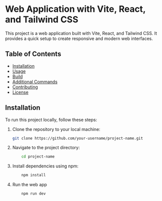# Web Application with Vite, React, and Tailwind CSS

This project is a web application built with Vite, React, and Tailwind CSS. It provides a quick setup to create responsive and modern web interfaces.

## Table of Contents

- [Installation](#installation)
- [Usage](#usage)
- [Build](#build)
- [Additional Commands](#additional-commands)
- [Contributing](#contributing)
- [License](#license)

## Installation

To run this project locally, follow these steps:

1. Clone the repository to your local machine:

   ```bash
   git clone https://github.com/your-username/project-name.git
   ```

2. Navigate to the project directory:

   ```bash
       cd project-name
   ```

3. Install dependencies using npm:
   ```bash
       npm install
   ```
4. Run the web app
   ```bash
       npm run dev
   ```
